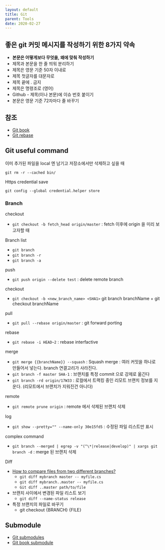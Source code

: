 ```yaml
---
layout: default
title: Git
parent: Tools
date: 2020-02-27
---
```


## 좋은 git 커밋 메시지를 작성하기 위한 8가지 약속

- **본문은 어떻게보다 무엇을, 왜에 맞춰 작성하기**
- 제목과 본문을 한 줄 띄워 분리하기
- 제목은 영문 기준 50자 이내로
- 제목 첫글자를 대문자로
- 제목 끝에 . 금지
- 제목은 명령조로 (영어)
- Github - 제목(이나 본문)에 이슈 번호 붙이기
- 본문은 영문 기준 72자마다 줄 바꾸기

## 참조

- [Git book](https://git-scm.com/book/ko/v2)
- [Git rebase](http://dogfeet.github.io/articles/2012/git-merge-rebase.html)

## Git useful command

이미 추가된 파일을 local 엔 남기고 저장소에서만 삭제하고 싶을 때

    git rm -r --cached bin/

Https credential save

    git config --global credential.helper store

### Branch

checkout

- `git checkout -b fetch_head origin/master` : fetch 이후에 origin 을 미리 보고자할 때

Branch list

- `git branch`
- `git branch -r`
- `git branch -a`

push

- `git push origin --delete test` : delete remote branch

checkout

- `git checkout -b <new_branch_name> <SHA1>` git branch branchName + git checkout branchName

pull

- `git pull --rebase origin/master` : git forward porting

rebase

- `git rebase -i HEAD~2` : rebase interfactive

merge

- `git merge {{branchName}} --squash` : Squash merge : 여러 커밋을 하나로 만들어서 넣는다. branch 연결고리가 사라진다.
- `git branch -f master SHA-1` : 브랜치를 특정 commit 으로 강제로 옮긴다
- `git branch -rd origin/17W33` : 로컬에서 트랙킹 중인 리모트 브랜치 정보를 지운다. (리모트에서 브랜치가 지워진건 아니다)

remote

- `git remote prune origin` : remote 에서 삭제된 브랜치 삭제

log

- `git show --pretty="" --name-only 30e15fd5` : 수정된 파일 리스트만 표시

complex command

- `git branch --merged | egrep -v "(^\*|release|develop)" | xargs git branch -d` : merge 된 브랜치 삭제


Diff

- [How to compare files from two different branches?](https://stackoverflow.com/a/4099805)
  - `git diff mybranch master -- myfile.cs`
  - `git diff mybranch..master -- myfile.cs`
  - `Git diff ..master path/to/file`
- 브랜치 사이에서 변경된 파일 리스트 보기
  - `git diff --name-status release`
- 특정 브랜치의 파일로 바꾸기
  - git checkout {BRANCH} {FILE}

## Submodule

- [Git submodules](https://pinedance.github.io/blog/2019/05/28/Git-Submodule)
- [Git book submodule](https://git-scm.com/book/ko/v2/Git-%EB%8F%84%EA%B5%AC-%EC%84%9C%EB%B8%8C%EB%AA%A8%EB%93%88)

